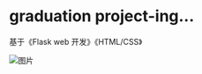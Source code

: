 # graduation project-ing...
基于《Flask web 开发》《HTML/CSS》

![图片](https://github.com/Zhang21/graduation/blob/master/Graduation/flask.png)
